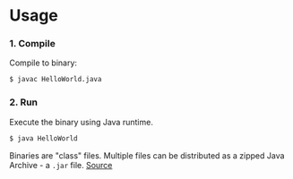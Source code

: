 # Usage


### 1. Compile

Compile to binary:

```sh
$ javac HelloWorld.java
```

### 2. Run

Execute the binary using Java runtime.

```sh
$ java HelloWorld
```

Binaries are "class" files. Multiple files can be distributed as a zipped Java Archive - a `.jar` file. [Source](
https://stackoverflow.com/questions/5743768/difference-between-java-class-and-jar#5743779)
